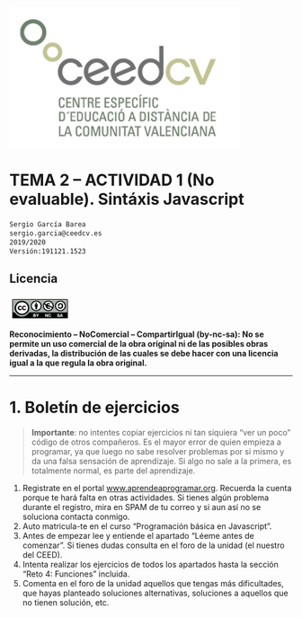 
![](../images/logo.png)

# TEMA 2 – ACTIVIDAD 1 (No evaluable). Sintáxis Javascript

```
Sergio García Barea
sergio.garcia@ceedcv.es
2019/2020
Versión:191121.1523
```

## Licencia

![](../images/cc-by-nc-sa.png)

**Reconocimiento – NoComercial – CompartirIgual (by-nc-sa): No se permite un uso comercial de la obra original ni de las posibles obras derivadas, la distribución de las cuales se debe hacer con una licencia igual a la que regula la obra original.**

---

# 1. Boletín de ejercicios

> **Importante**: no intentes copiar ejercicios ni tan siquiera “ver un poco” código de otros compañeros. Es el mayor error de quien empieza a programar, ya que luego no sabe resolver problemas por si mismo y da una falsa sensación de aprendizaje.
Si algo no sale a la primera, es totalmente normal, es parte del aprendizaje.

1. Registrate en el portal www.aprendeaprogramar.org. Recuerda la cuenta porque te hará falta en otras actividades. Si tienes algún problema durante el registro, mira en SPAM de tu correo y si aun así no se soluciona contacta conmigo.
1. Auto matricula-te en el curso “Programación básica en Javascript”.
1. Antes de empezar lee y entiende el apartado “Léeme antes de comenzar”. Si tienes dudas consulta en el foro de la unidad (el nuestro del CEED).
1. Intenta realizar los ejercicios de todos los apartados hasta la sección “Reto 4: Funciones” incluida.
1. Comenta en el foro de la unidad aquellos que tengas más dificultades, que hayas planteado soluciones alternativas, soluciones a aquellos que no tienen solución, etc.
